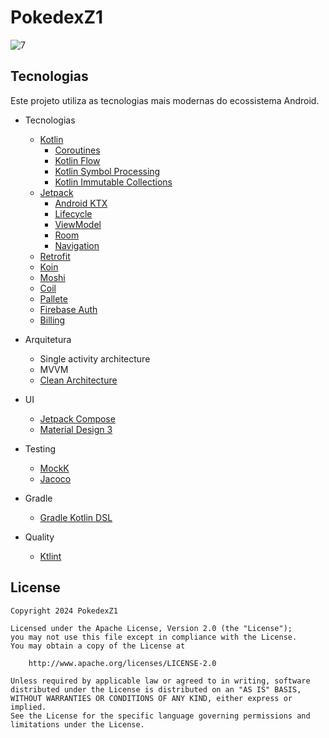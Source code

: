 # PokedexZ1

![7](https://github.com/zero1code/pokedex-z1/assets/59886392/925c030e-a919-46d2-8713-a8aab07dbeac)

## Tecnologias

Este projeto utiliza as tecnologias mais modernas do ecossistema Android.

* Tecnologias
  * [Kotlin](https://kotlinlang.org/)
    + [Coroutines](https://kotlinlang.org/docs/reference/coroutines-overview.html)
    + [Kotlin Flow](https://kotlinlang.org/docs/flow.html)
    + [Kotlin Symbol Processing](https://kotlinlang.org/docs/ksp-overview.html)
    + [Kotlin Immutable Collections](https://github.com/Kotlin/kotlinx.collections.immutable)
  * [Jetpack](https://developer.android.com/jetpack)
    * [Android KTX](https://developer.android.com/kotlin/ktx) 
    * [Lifecycle](https://developer.android.com/topic/libraries/architecture/lifecycle)
    * [ViewModel](https://developer.android.com/topic/libraries/architecture/viewmodel)
    * [Room](https://developer.android.com/jetpack/androidx/releases/room?hl=pt-br)
    * [Navigation](https://developer.android.com/jetpack/androidx/releases/navigation)
  * [Retrofit](https://square.github.io/retrofit/)
  * [Koin](https://insert-koin.io/docs/quickstart/android/)
  * [Moshi](https://github.com/square/moshi)
  * [Coil](https://coil-kt.github.io/coil/compose/)
  * [Pallete](https://developer.android.com/develop/ui/views/graphics/palette-colors?hl=pt-br)
  * [Firebase Auth](https://firebase.google.com/docs/auth?hl=pt-br)
  * [Billing](https://developer.android.com/google/play/billing/getting-ready?hl=pt-br)
 
* Arquitetura
  * Single activity architecture
  * MVVM
  * [Clean Architecture](https://blog.cleancoder.com/uncle-bob/2012/08/13/the-clean-architecture.html)
    
* UI
  * [Jetpack Compose](https://developer.android.com/jetpack/compose)
  * [Material Design 3](https://m3.material.io/)
    
* Testing
  * [MockK](https://mockk.io/)
  * [Jacoco](https://docs.gradle.org/current/userguide/jacoco_plugin.html)
    
* Gradle
  * [Gradle Kotlin DSL](https://docs.gradle.org/current/userguide/kotlin_dsl.html)
    
* Quality
  * [Ktlint](https://pinterest.github.io/ktlint/1.2.1/install/setup/)
 
## License

```
Copyright 2024 PokedexZ1

Licensed under the Apache License, Version 2.0 (the "License");
you may not use this file except in compliance with the License.
You may obtain a copy of the License at

    http://www.apache.org/licenses/LICENSE-2.0

Unless required by applicable law or agreed to in writing, software
distributed under the License is distributed on an "AS IS" BASIS,
WITHOUT WARRANTIES OR CONDITIONS OF ANY KIND, either express or implied.
See the License for the specific language governing permissions and
limitations under the License.
```

